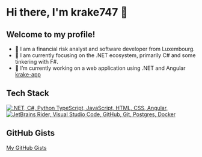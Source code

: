 # Hi there, I'm krake747 👋

## Welcome to my profile! 

- 🏡 I am a financial risk analyst and software developer from Luxembourg.
- 🌱 I am currently focusing on the .NET ecosystem, primarily C# and some tinkering with F#.
- 🔭 I’m currently working on a web application using .NET and Angular [krake-app](https://krake747.github.io/krake-angular)
<!--
<p align="left"> 👯 I’m looking to collaborate on ... </p>
<p align="left"> 🤔 I’m looking for help with ... </p>
<p align="left"> 💬 Ask me about ... </p>
<p align="left"> 📫 How to reach me: ... </p>
<p align="left"> 😄 Pronouns: ... </p>
<p align="left"> ⚡ Fun fact: ... </p>
-->

## Tech Stack
<p align="left">
  <a href="#">
    <img src="https://skillicons.dev/icons?i=dotnet,cs,py,ts,js,angular,react,html,css,tailwind" alt=".NET, C#, Python TypeScript, JavaScript, HTML, CSS, Angular, " /></br>
    <img src="https://skillicons.dev/icons?i=rider,vscode,github,git,pnpm,postgres,mongodb,ubuntu,kubernetes,docker" alt="JetBrains Rider, Visual Studio Code, GitHub, Git, Postgres, Docker" /></br>  
  </a>
</p>

## GitHub Gists

[My GitHub Gists](https://gist.github.com/krake747)

